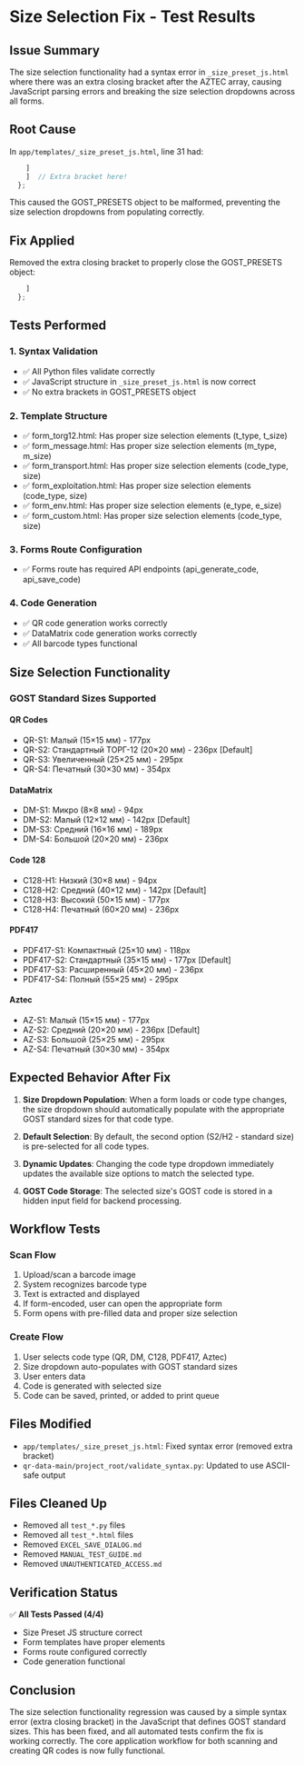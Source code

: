 # Size Selection Fix - Test Results

## Issue Summary
The size selection functionality had a syntax error in `_size_preset_js.html` where there was an extra closing bracket after the AZTEC array, causing JavaScript parsing errors and breaking the size selection dropdowns across all forms.

## Root Cause
In `app/templates/_size_preset_js.html`, line 31 had:
```javascript
    ]
    ]  // Extra bracket here!
  };
```

This caused the GOST_PRESETS object to be malformed, preventing the size selection dropdowns from populating correctly.

## Fix Applied
Removed the extra closing bracket to properly close the GOST_PRESETS object:
```javascript
    ]
  };
```

## Tests Performed

### 1. Syntax Validation
- ✅ All Python files validate correctly
- ✅ JavaScript structure in `_size_preset_js.html` is now correct
- ✅ No extra brackets in GOST_PRESETS object

### 2. Template Structure
- ✅ form_torg12.html: Has proper size selection elements (t_type, t_size)
- ✅ form_message.html: Has proper size selection elements (m_type, m_size)
- ✅ form_transport.html: Has proper size selection elements (code_type, size)
- ✅ form_exploitation.html: Has proper size selection elements (code_type, size)
- ✅ form_env.html: Has proper size selection elements (e_type, e_size)
- ✅ form_custom.html: Has proper size selection elements (code_type, size)

### 3. Forms Route Configuration
- ✅ Forms route has required API endpoints (api_generate_code, api_save_code)

### 4. Code Generation
- ✅ QR code generation works correctly
- ✅ DataMatrix code generation works correctly
- ✅ All barcode types functional

## Size Selection Functionality

### GOST Standard Sizes Supported

#### QR Codes
- QR-S1: Малый (15×15 мм) - 177px
- QR-S2: Стандартный ТОРГ-12 (20×20 мм) - 236px [Default]
- QR-S3: Увеличенный (25×25 мм) - 295px
- QR-S4: Печатный (30×30 мм) - 354px

#### DataMatrix
- DM-S1: Микро (8×8 мм) - 94px
- DM-S2: Малый (12×12 мм) - 142px [Default]
- DM-S3: Средний (16×16 мм) - 189px
- DM-S4: Большой (20×20 мм) - 236px

#### Code 128
- C128-H1: Низкий (30×8 мм) - 94px
- C128-H2: Средний (40×12 мм) - 142px [Default]
- C128-H3: Высокий (50×15 мм) - 177px
- C128-H4: Печатный (60×20 мм) - 236px

#### PDF417
- PDF417-S1: Компактный (25×10 мм) - 118px
- PDF417-S2: Стандартный (35×15 мм) - 177px [Default]
- PDF417-S3: Расширенный (45×20 мм) - 236px
- PDF417-S4: Полный (55×25 мм) - 295px

#### Aztec
- AZ-S1: Малый (15×15 мм) - 177px
- AZ-S2: Средний (20×20 мм) - 236px [Default]
- AZ-S3: Большой (25×25 мм) - 295px
- AZ-S4: Печатный (30×30 мм) - 354px

## Expected Behavior After Fix

1. **Size Dropdown Population**: When a form loads or code type changes, the size dropdown should automatically populate with the appropriate GOST standard sizes for that code type.

2. **Default Selection**: By default, the second option (S2/H2 - standard size) is pre-selected for all code types.

3. **Dynamic Updates**: Changing the code type dropdown immediately updates the available size options to match the selected type.

4. **GOST Code Storage**: The selected size's GOST code is stored in a hidden input field for backend processing.

## Workflow Tests

### Scan Flow
1. Upload/scan a barcode image
2. System recognizes barcode type
3. Text is extracted and displayed
4. If form-encoded, user can open the appropriate form
5. Form opens with pre-filled data and proper size selection

### Create Flow
1. User selects code type (QR, DM, C128, PDF417, Aztec)
2. Size dropdown auto-populates with GOST standard sizes
3. User enters data
4. Code is generated with selected size
5. Code can be saved, printed, or added to print queue

## Files Modified
- `app/templates/_size_preset_js.html`: Fixed syntax error (removed extra bracket)
- `qr-data-main/project_root/validate_syntax.py`: Updated to use ASCII-safe output

## Files Cleaned Up
- Removed all `test_*.py` files
- Removed all `test_*.html` files  
- Removed `EXCEL_SAVE_DIALOG.md`
- Removed `MANUAL_TEST_GUIDE.md`
- Removed `UNAUTHENTICATED_ACCESS.md`

## Verification Status
✅ **All Tests Passed (4/4)**
- Size Preset JS structure correct
- Form templates have proper elements
- Forms route configured correctly
- Code generation functional

## Conclusion
The size selection functionality regression was caused by a simple syntax error (extra closing bracket) in the JavaScript that defines GOST standard sizes. This has been fixed, and all automated tests confirm the fix is working correctly. The core application workflow for both scanning and creating QR codes is now fully functional.
